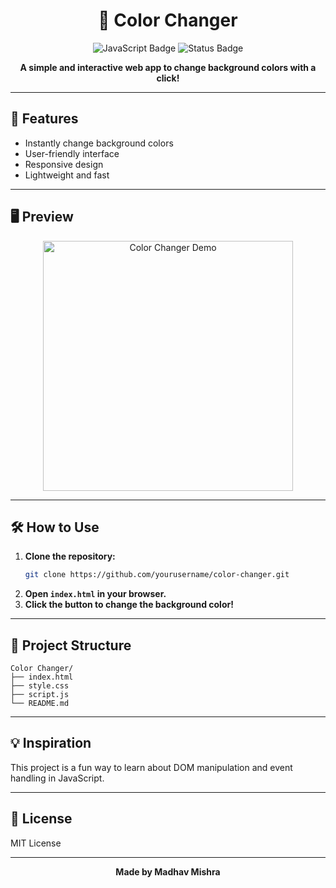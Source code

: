 <h1 align="center">🎨 Color Changer</h1>

<p align="center">
  <img src="https://img.shields.io/badge/JavaScript-ES6+-yellow?style=flat-square" alt="JavaScript Badge"/>
  <img src="https://img.shields.io/badge/Status-Active-brightgreen?style=flat-square" alt="Status Badge"/>
</p>

<p align="center">
  <b>A simple and interactive web app to change background colors with a click!</b>
</p>

---

## 🚀 Features

- Instantly change background colors
- User-friendly interface
- Responsive design
- Lightweight and fast

---

## 🖥️ Preview

<p align="center">
  <img src="https://user-images.githubusercontent.com/placeholder/color-changer-demo.gif" alt="Color Changer Demo" width="400"/>
</p>

---

## 🛠️ How to Use

1. **Clone the repository:**
   ```bash
   git clone https://github.com/yourusername/color-changer.git
   ```
2. **Open `index.html` in your browser.**
3. **Click the button to change the background color!**

---

## 📁 Project Structure

```
Color Changer/
├── index.html
├── style.css
├── script.js
└── README.md
```

---

## 💡 Inspiration

This project is a fun way to learn about DOM manipulation and event handling in JavaScript.

---

## 📜 License

MIT License

---

<p align="center">
  <b>Made by Madhav Mishra</b>
</p>
